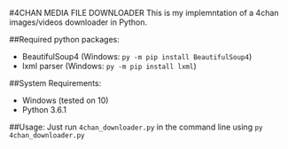 #4CHAN MEDIA FILE DOWNLOADER
This is my implemntation of a 4chan images/videos downloader in Python.

##Required python packages:
* BeautifulSoup4 (Windows: `py -m pip install BeautifulSoup4`)
* lxml parser (Windows: `py -m pip install lxml`)

##System Requirements:
* Windows (tested on 10)
* Python 3.6.1

##Usage:
Just run `4chan_downloader.py` in the command line using `py 4chan_downloader.py`
